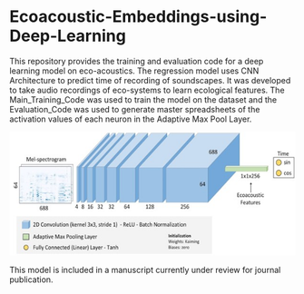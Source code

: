 # Ecoacoustic-Embeddings-using-Deep-Learning

This repository provides the training and evaluation code for a deep learning model on eco-acoustics. The regression model uses CNN Architecture to predict time of recording of soundscapes. It was developed to take audio recordings of eco-systems to learn ecological features. The Main_Training_Code was used to train the model on the dataset and the Evaluation_Code was used to generate master spreadsheets of the activation values of each neuron in the Adaptive Max Pool Layer.

![Model Architecture](https://github.com/SamienShaheed/Ecoacoustic-Embeddings-using-Deep-Learning/blob/main/Figures/model_architecture.jpg)

This model is included in a manuscript currently under review for journal publication.